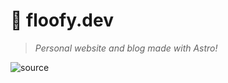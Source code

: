 # 🐾 floofy.dev

> _Personal website and blog made with Astro!_

![source](https://noel-is.gay/images/025d5c8a.png)
